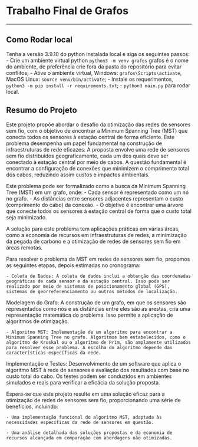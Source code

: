 # Trabalho Final de Grafos
----

## Como Rodar local

Tenha a versão 3.9.10 do python instalada local e siga os seguintes passos:
    - Crie um ambiente virtual python `python3 -m venv grafos` grafos é o nome do ambiente, de preferência crie fora da pasta do repositório para evitar conflitos;
    - Ative o ambiente virtual, Windows: `grafos\Scripts\activate`, MacOS Linux: `source venv/bin/activate`;
    - Instale os requerimentos, `python3 -m pip install -r requirements.txt`;
    - `python3 main.py` para rodar local.

## Resumo do Projeto

Este projeto propõe abordar o desafio da otimização das redes de sensores sem fio, com o objetivo de encontrar a Minimum Spanning Tree (MST) que conecta todos os sensores à estação central de forma eficiente. Este problema desempenha um papel fundamental na construção de infraestruturas de rede eficazes.
A proposta envolve uma rede de sensores sem fio distribuídos geograficamente, cada um dos quais deve ser conectado à estação central por meio de cabos. A questão fundamental é encontrar a configuração de conexões que minimizem o comprimento total dos cabos, reduzindo assim custos e impactos ambientais.

Este problema pode ser formalizado como a busca da Minimum Spanning Tree (MST) em um grafo, onde:
    - Cada sensor é representado como um nó no grafo.
    - As distâncias entre sensores adjacentes representam o custo (comprimento do cabo) da conexão.
    - O objetivo é encontrar uma árvore que conecte todos os sensores à estação central de forma que o custo total seja minimizado.

A solução para este problema tem aplicações práticas em várias áreas, como a economia de recursos em infraestruturas de redes, a minimização da pegada de carbono e a otimização de redes de sensores sem fio em áreas remotas.

Para resolver o problema da MST em redes de sensores sem fio, propomos as seguintes etapas, depois estimadas no cronograma:

    - Coleta de Dados: A coleta de dados inclui a obtenção das coordenadas geográficas de cada sensor e da estação central. Isso pode ser realizado por meio de sistemas de posicionamento global (GPS), sistemas de georreferenciamento ou outros métodos de localização.
Modelagem do Grafo: A construção de um grafo, em que os sensores são representados como nós e as distâncias entre eles são as arestas, cria uma representação matemática do problema. Isso permite a aplicação de algoritmos de otimização.

    - Algoritmo MST: Implementação de um algoritmo para encontrar a Minimum Spanning Tree no grafo. Algoritmos bem estabelecidos, como o algoritmo de Kruskal ou o algoritmo de Prim, são amplamente utilizados para resolver esse problema. A escolha do algoritmo depende das características específicas da rede.
Implementação e Testes: Desenvolvimento de um software que aplica o algoritmo MST à rede de sensores e avaliação dos resultados com base no custo total do cabo. Os testes podem ser conduzidos em ambientes simulados e reais para verificar a eficácia da solução proposta.

Espera-se que este projeto resulte em uma solução eficaz para a otimização de redes de sensores sem fio, proporcionando uma série de benefícios, incluindo:

    - Uma implementação funcional do algoritmo MST, adaptada às necessidades específicas da rede de sensores em questão.

    - Uma análise detalhada das soluções propostas e da economia de recursos alcançada em comparação com abordagens não otimizadas.
